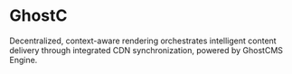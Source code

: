 # GhostC
Decentralized, context-aware rendering orchestrates intelligent content delivery through integrated CDN synchronization, powered by GhostCMS Engine.
